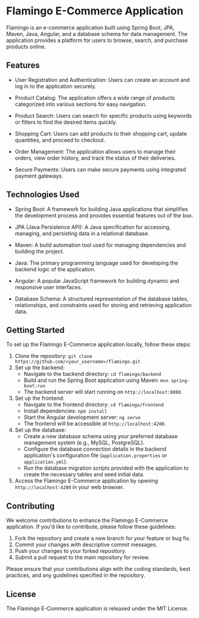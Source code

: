 # Flamingo E-Commerce Application

Flamingo is an e-commerce application built using Spring Boot, JPA, Maven, Java, Angular, and a database schema for data management. The application provides a platform for users to browse, search, and purchase products online.

## Features

- User Registration and Authentication: Users can create an account and log in to the application securely.

- Product Catalog: The application offers a wide range of products categorized into various sections for easy navigation.

- Product Search: Users can search for specific products using keywords or filters to find the desired items quickly.

- Shopping Cart: Users can add products to their shopping cart, update quantities, and proceed to checkout.

- Order Management: The application allows users to manage their orders, view order history, and track the status of their deliveries.

- Secure Payments: Users can make secure payments using integrated payment gateways.

## Technologies Used

- Spring Boot: A framework for building Java applications that simplifies the development process and provides essential features out of the box.

- JPA (Java Persistence API): A Java specification for accessing, managing, and persisting data in a relational database.

- Maven: A build automation tool used for managing dependencies and building the project.

- Java: The primary programming language used for developing the backend logic of the application.

- Angular: A popular JavaScript framework for building dynamic and responsive user interfaces.

- Database Schema: A structured representation of the database tables, relationships, and constraints used for storing and retrieving application data.

## Getting Started

To set up the Flamingo E-Commerce application locally, follow these steps:

1. Clone the repository: `git clone https://github.com/<your_username>/flamingo.git`
2. Set up the backend:
   - Navigate to the backend directory: `cd flamingo/backend`
   - Build and run the Spring Boot application using Maven: `mvn spring-boot:run`
   - The backend server will start running on `http://localhost:8080`.
3. Set up the frontend:
   - Navigate to the frontend directory: `cd flamingo/frontend`
   - Install dependencies: `npm install`
   - Start the Angular development server: `ng serve`
   - The frontend will be accessible at `http://localhost:4200`.
4. Set up the database:
   - Create a new database schema using your preferred database management system (e.g., MySQL, PostgreSQL).
   - Configure the database connection details in the backend application's configuration file (`application.properties` or `application.yml`).
   - Run the database migration scripts provided with the application to create the necessary tables and seed initial data.
5. Access the Flamingo E-Commerce application by opening `http://localhost:4200` in your web browser.

## Contributing

We welcome contributions to enhance the Flamingo E-Commerce application. If you'd like to contribute, please follow these guidelines:

1. Fork the repository and create a new branch for your feature or bug fix.
2. Commit your changes with descriptive commit messages.
3. Push your changes to your forked repository.
4. Submit a pull request to the main repository for review.

Please ensure that your contributions align with the coding standards, best practices, and any guidelines specified in the repository.

## License

The Flamingo E-Commerce application is released under the MIT License.
